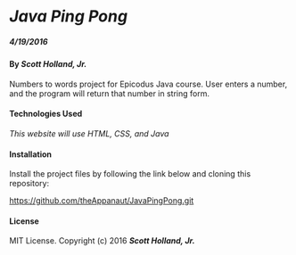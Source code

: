 # _Java Ping Pong_

##### _4/19/2016_

#### By _**Scott Holland, Jr.**_

Numbers to words project for Epicodus Java course. User enters a number, and the program will return that number in string form.


#### Technologies Used

_This website will use HTML, CSS, and Java_

#### Installation

Install the project files by following the link below and cloning this repository:

https://github.com/theAppanaut/JavaPingPong.git


#### License

MIT License. Copyright (c) 2016 **_Scott Holland, Jr._**
